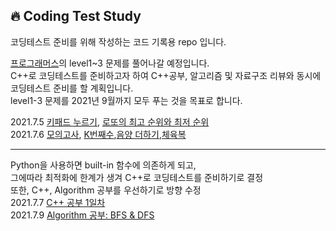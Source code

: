 🔥 Coding Test Study
--------------
코딩테스트 준비를 위해 작성하는 코드 기록용 repo 입니다.<br>

<a href='https://programmers.co.kr/learn/challenges'>프로그래머스</a>의 level1~3 문제를 풀어나갈 예정입니다.<br>
C++로 코딩테스트를 준비하고자 하여 C++공부, 알고리즘 및 자료구조 리뷰와 동시에 코딩테스트 준비를 할 계획입니다.<br>
level1-3 문제를 2021년 9월까지 모두 푸는 것을 목표로 합니다.<br>

2021.7.5 <a href='https://www.notion.so/69b589cef23d44879b209ead57f52d79'>키패드 누르기</a>, <a href='https://www.notion.so/e9897bd01aab4bfdabc8fcacdbece67d'>로또의 최고 순위와 최저 순위</a><br>
2021.7.6 <a href='https://www.notion.so/e970358188c94464806392ad30b78d68'>모의고사</a>, <a href='https://www.notion.so/K-2a849cbfdd1a477fb8028753b2409173'>K번째수</a>,<a href='https://www.notion.so/9c61c0b68b994eaeb87f90d4eeb3d476'>음양 더하기</a>,<a href='https://www.notion.so/0d582fee53174bc09703a6a1063f7662'>체육복</a><br>
- - - - - - - - - - - - - - - - -
Python을 사용하면 built-in 함수에 의존하게 되고,<br>
그에따라 최적화에 한계가 생겨 C++로 코딩테스트를 준비하기로 결정<br>
또한, C++, Algorithm 공부를 우선하기로 방향 수정<br>
2021.7.7 <a href='https://www.notion.so/C-STUDY-fec30d82bb274a1398ee9beff7e48fe4#7179667f82a1453192eacf621910fd83'>C++ 공부 1일차</a><br>
2021.7.9 <a href='https://www.notion.so/8a6ee0ccc1254fc79ca1d8f39a7223eb#1bb091971bca49eba4f75b34b41086e0'>Algorithm 공부: BFS & DFS</a><br>
